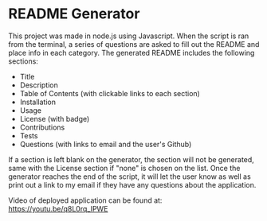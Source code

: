 # README Generator

This project was made in node.js using Javascript. When the script is ran from the terminal, a series of questions are asked to fill out the README and place info in each category. The generated README includes the following sections: 

  * Title
  * Description
  * Table of Contents (with clickable links to each section)
  * Installation
  * Usage
  * License (with badge)
  * Contributions
  * Tests
  * Questions (with links to email and the user's Github)

  If a section is left blank on the generator, the section will not be generated, same with the License section if "none" is chosen on the list. Once the generator reaches the end of the script, it will let the user know as well as print out a link to my email if they have any questions about the application.

  Video of deployed application can be found at: https://youtu.be/q8L0rq_IPWE
